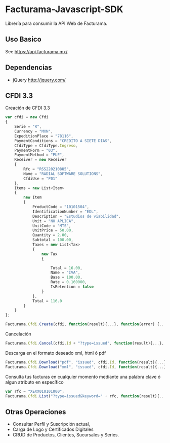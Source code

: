 # Facturama-Javascript-SDK
Librería para consumir la API Web de Facturama.

Uso Basico
-----------
See https://api.facturama.mx/

Dependencias
------------
* jQuery http://jquery.com/

## CFDI 3.3
Creación de CFDI 3.3
```javascript
var cfdi = new Cfdi
{
    Serie = "R",
    Currency = "MXN",
    ExpeditionPlace = "78116",
    PaymentConditions = "CREDITO A SIETE DIAS",
    CfdiType = CfdiType.Ingreso,
    PaymentForm = "03",
    PaymentMethod = "PUE",
    Receiver = new Receiver
    {
        Rfc = "RSS2202108U5",
        Name = "RADIAL SOFTWARE SOLUTIONS",
        CfdiUse = "P01"
    },
    Items = new List<Item>
    {
        new Item
        {
            ProductCode = "10101504",
            IdentificationNumber = "EDL",
            Description = "Estudios de viabilidad",
            Unit = "NO APLICA",
            UnitCode = "MTS",
            UnitPrice = 50.00,
            Quantity = 2.00,
            Subtotal = 100.00,
            Taxes = new List<Tax>
            {
                new Tax
                {

                    Total = 16.00,
                    Name = "IVA",
                    Base = 100.00,
                    Rate = 0.160000,
                    IsRetention = false
                }
            },
            Total = 116.0
        }
    }
};

Facturama.Cfdi.Create(cfdi, function(result){...}, function(error) {...});
```
Cancelación
```javascript
Facturama.Cfdi.Cancel(cfdi.Id + "?type=issued", function(result){...}, function(error) {...});
```
Descarga en el formato deseado xml, html ó pdf
```javascript
Facturama.Cfdi.Download("pdf", "issued", cfdi.Id, function(result){...});
Facturama.Cfdi.Download("xml", "issued", cfdi.Id, function(result){...});
```
Consulta tus facturas en cualquier momento mediante una palabra clave ó algun atributo en específico
```javascript
var rfc = "XEXX010101000";
Facturama.Cfdi.List("?type=issued&keyword=" + rfc, function(result){...});
```

## Otras Operaciones
* Consultar Perfil y Suscripción actual,
* Carga de Logo y Certificados Digitales
* CRUD de Productos, Clientes, Sucursales y Series.
